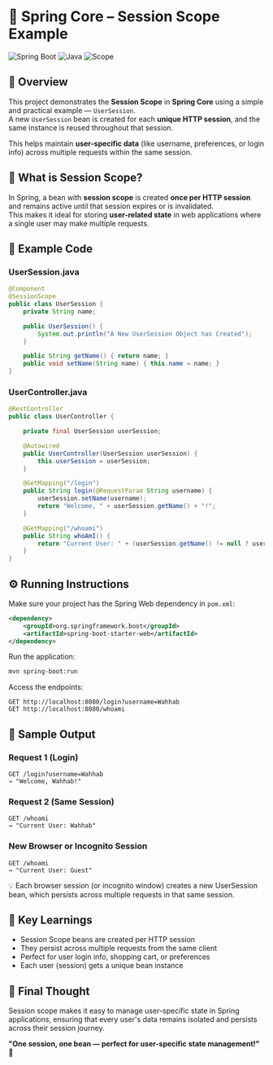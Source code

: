 # 🧠 Spring Core – Session Scope Example

![Spring Boot](https://img.shields.io/badge/Spring%20Boot-3.5.6-brightgreen?style=flat-square)
![Java](https://img.shields.io/badge/Java-17-orange?style=flat-square)
![Scope](https://img.shields.io/badge/Bean%20Scope-Session-blue?style=flat-square)

## 📘 Overview

This project demonstrates the **Session Scope** in **Spring Core** using a simple and practical example — `UserSession`.  
A new `UserSession` bean is created for each **unique HTTP session**, and the same instance is reused throughout that session.

This helps maintain **user-specific data** (like username, preferences, or login info) across multiple requests within the same session.

## 🧩 What is Session Scope?

In Spring, a bean with **session scope** is created **once per HTTP session** and remains active until that session expires or is invalidated.  
This makes it ideal for storing **user-related state** in web applications where a single user may make multiple requests.

## 🧠 Example Code

### UserSession.java

```java
@Component
@SessionScope
public class UserSession {
    private String name;

    public UserSession() {
        System.out.println("A New UserSession Object has Created");
    }

    public String getName() { return name; }
    public void setName(String name) { this.name = name; }
}
```

### UserController.java

```java
@RestController
public class UserController {

    private final UserSession userSession;

    @Autowired
    public UserController(UserSession userSession) {
        this.userSession = userSession;
    }

    @GetMapping("/login")
    public String login(@RequestParam String username) {
        userSession.setName(username);
        return "Welcome, " + userSession.getName() + "!";
    }

    @GetMapping("/whoami")
    public String whoAmI() {
        return "Current User: " + (userSession.getName() != null ? userSession.getName() : "Guest");
    }
}
```

## ⚙️ Running Instructions

Make sure your project has the Spring Web dependency in `pom.xml`:

```xml
<dependency>
    <groupId>org.springframework.boot</groupId>
    <artifactId>spring-boot-starter-web</artifactId>
</dependency>
```

Run the application:

```bash
mvn spring-boot:run
```

Access the endpoints:

```
GET http://localhost:8080/login?username=Wahhab
GET http://localhost:8080/whoami
```

## 🧪 Sample Output

### Request 1 (Login)
```
GET /login?username=Wahhab
→ "Welcome, Wahhab!"
```

### Request 2 (Same Session)
```
GET /whoami
→ "Current User: Wahhab"
```

### New Browser or Incognito Session
```
GET /whoami
→ "Current User: Guest"
```

💡 Each browser session (or incognito window) creates a new UserSession bean, which persists across multiple requests in that same session.

## 🎯 Key Learnings

- Session Scope beans are created per HTTP session
- They persist across multiple requests from the same client
- Perfect for user login info, shopping cart, or preferences
- Each user (session) gets a unique bean instance

## 💬 Final Thought

Session scope makes it easy to manage user-specific state in Spring applications, ensuring that every user's data remains isolated and persists across their session journey.

**"One session, one bean — perfect for user-specific state management!"** 🔐